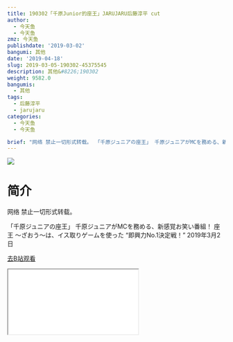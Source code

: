 ```yaml
---
title: 190302「千原Junior的座王」JARUJARU后藤淳平 cut
author:
  - 今天鱼
  - 今天鱼
zmz: 今天鱼
publishdate: '2019-03-02'
bangumi: 其他
date: '2019-04-18'
slug: 2019-03-05-190302-45375545
description: 其他&#8226;190302
weight: 9582.0
bangumis:
  - 其他
tags:
  - 后藤淳平
  - jarujaru
categories:
  - 今天鱼
  - 今天鱼

brief: "网络 禁止一切形式转载。 「千原ジュニアの座王」 千原ジュニアがMCを務める、新感覚お笑い番組！ 座王 ～ざおう～は、イス取りゲームを使った “即興力No.1決定戦！” 2019年3月2日"
---
```

![](https://i.imgur.com/Js6lwLK.jpg)
# 简介  
网络
禁止一切形式转载。

「千原ジュニアの座王」
千原ジュニアがMCを務める、新感覚お笑い番組！ 
座王 ～ざおう～は、イス取りゲームを使った
“即興力No.1決定戦！”
2019年3月2日  

[去B站观看](https://www.bilibili.com/video/av45375545/)
<div class ="resp-container"><iframe class="testiframe" src="//player.bilibili.com/player.html?aid=45375545"", scrolling="no", allowfullscreen="true" > </iframe></div> 
